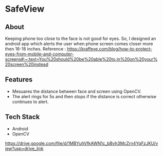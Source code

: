 
# SafeView

## About

Keeping phone too close to the face is not good for eyes.
So, I designed an android app which alerts the user when phone screen comes closer more then 16-18 inches.
Reference : https://kraffeye.com/blog/how-to-protect-eyes-from-mobile-and-computer-screens#:~:text=You%20should%20be%20able%20to,in%20on%20your%20screen%20instead


## Features
- Mesuares the distance between face and screen using OpenCV.
- The alert rings for 5s and then stops if the distance is correct otherwise continues to alert.


## Tech Stack

- Android 
- OpenCV

https://drive.google.com/file/d/1MBYuhVfkAWN1c_bBvh3McZrn4YqFzJKU/view?usp=drive_link
    





